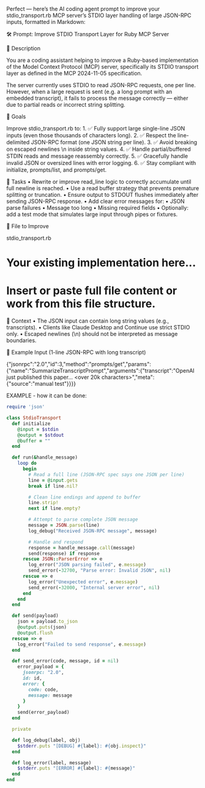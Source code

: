 Perfect — here’s the AI coding agent prompt to improve your stdio_transport.rb MCP server’s STDIO layer handling of large JSON-RPC inputs, formatted in Markdown:

🛠️ Prompt: Improve STDIO Transport Layer for Ruby MCP Server

📝 Description

You are a coding assistant helping to improve a Ruby-based implementation of the Model Context Protocol (MCP) server, specifically its STDIO transport layer as defined in the MCP 2024-11-05 specification.

The server currently uses STDIO to read JSON-RPC requests, one per line. However, when a large request is sent (e.g. a long prompt with an embedded transcript), it fails to process the message correctly — either due to partial reads or incorrect string splitting.

🎯 Goals

Improve stdio_transport.rb to:
	1.	✅ Fully support large single-line JSON inputs (even those thousands of characters long).
	2.	✅ Respect the line-delimited JSON-RPC format (one JSON string per line).
	3.	✅ Avoid breaking on escaped newlines \n inside string values.
	4.	✅ Handle partial/buffered STDIN reads and message reassembly correctly.
	5.	✅ Gracefully handle invalid JSON or oversized lines with error logging.
	6.	✅ Stay compliant with initialize, prompts/list, and prompts/get.

🔧 Tasks
	•	Rewrite or improve read_line logic to correctly accumulate until full newline is reached.
	•	Use a read buffer strategy that prevents premature splitting or truncation.
	•	Ensure output to STDOUT flushes immediately after sending JSON-RPC response.
	•	Add clear error messages for:
	•	JSON parse failures
	•	Message too long
	•	Missing required fields
	•	Optionally: add a test mode that simulates large input through pipes or fixtures.

📁 File to Improve

stdio_transport.rb

# Your existing implementation here...
# Insert or paste full file content or work from this file structure.

🧪 Context
	•	The JSON input can contain long string values (e.g., transcripts).
	•	Clients like Claude Desktop and Continue use strict STDIO only.
	•	Escaped newlines (\n) should not be interpreted as message boundaries.

🧷 Example Input (1-line JSON-RPC with long transcript)

{"jsonrpc":"2.0","id":3,"method":"prompts/get","params":{"name":"SummarizeTranscriptPrompt","arguments":{"transcript":"OpenAI just published this paper... <over 20k characters>","meta":{"source":"manual test"}}}}

EXAMPLE - how it can be done:

```ruby
require 'json'

class StdioTransport
  def initialize
    @input = $stdin
    @output = $stdout
    @buffer = ""
  end

  def run(&handle_message)
    loop do
      begin
        # Read a full line (JSON-RPC spec says one JSON per line)
        line = @input.gets
        break if line.nil?

        # Clean line endings and append to buffer
        line.strip!
        next if line.empty?

        # Attempt to parse complete JSON message
        message = JSON.parse(line)
        log_debug("Received JSON-RPC message", message)

        # Handle and respond
        response = handle_message.call(message)
        send(response) if response
      rescue JSON::ParserError => e
        log_error("JSON parsing failed", e.message)
        send_error(-32700, "Parse error: Invalid JSON", nil)
      rescue => e
        log_error("Unexpected error", e.message)
        send_error(-32000, "Internal server error", nil)
      end
    end
  end

  def send(payload)
    json = payload.to_json
    @output.puts(json)
    @output.flush
  rescue => e
    log_error("Failed to send response", e.message)
  end

  def send_error(code, message, id = nil)
    error_payload = {
      jsonrpc: "2.0",
      id: id,
      error: {
        code: code,
        message: message
      }
    }
    send(error_payload)
  end

  private

  def log_debug(label, obj)
    $stderr.puts "[DEBUG] #{label}: #{obj.inspect}"
  end

  def log_error(label, message)
    $stderr.puts "[ERROR] #{label}: #{message}"
  end
end
```
